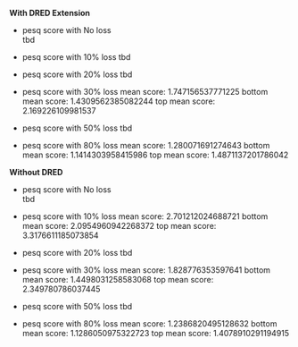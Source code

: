 
**With DRED Extension**

* pesq score with No loss  
tbd 

* pesq score with 10% loss 
tbd 

* pesq score with 20% loss 
tbd

* pesq score with 30% loss 
mean score: 1.747156537771225
bottom mean score: 1.4309562385082244
top mean score: 2.169226109981537

* pesq score with 50% loss 
tbd

* pesq score with 80% loss 
mean score: 1.280071691274643
bottom mean score: 1.1414303958415986
top mean score: 1.4871137201786042


**Without DRED**

* pesq score with No loss  
tbd 

* pesq score with 10% loss 
mean score: 2.701212024688721
bottom mean score: 2.0954960942268372
top mean score: 3.3176611185073854

* pesq score with 20% loss 
tbd 

* pesq score with 30% loss 
mean score: 1.828776353597641
bottom mean score: 1.4498031258583068
top mean score: 2.349780786037445

* pesq score with 50% loss 
tbd 

* pesq score with 80% loss 
mean score: 1.2386820495128632
bottom mean score: 1.1286050975322723
top mean score: 1.4078910291194915